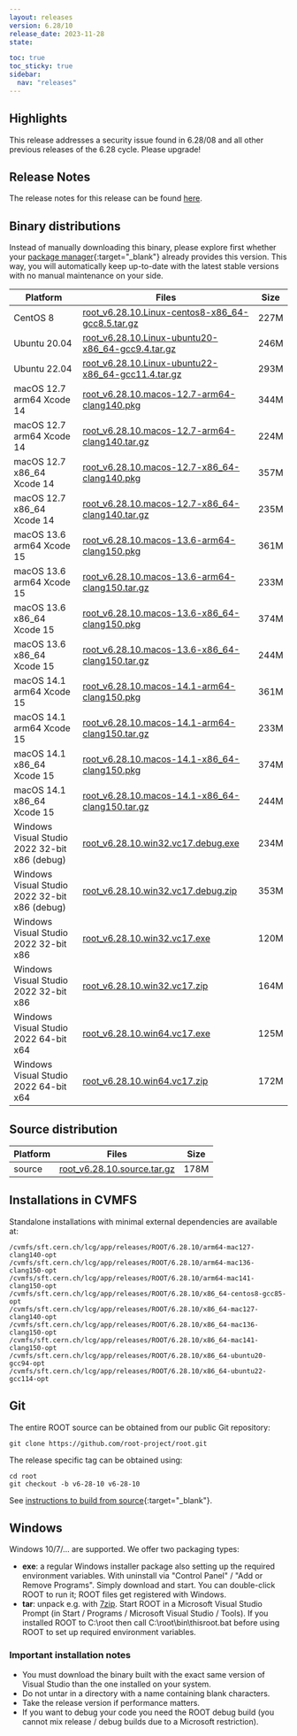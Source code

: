 ```yaml
---
layout: releases
version: 6.28/10
release_date: 2023-11-28
state:

toc: true
toc_sticky: true
sidebar:
  nav: "releases"
---
```


## Highlights

This release addresses a security issue found in 6.28/08 and all other previous releases of the 6.28 cycle.
Please upgrade!

## Release Notes

The release notes for this release can be found [here](https://root.cern/doc/v628/release-notes.html#release-6.2810).

## Binary distributions

Instead of manually downloading this binary, please explore first whether your [package manager](../../install/#install-via-a-package-manager){:target="\_blank"} already provides this version.
This way, you will automatically keep up-to-date with the latest stable versions with no manual maintenance on your side.

| Platform       | Files | Size |
|-----------|-------|-----|
| CentOS 8 | [root_v6.28.10.Linux-centos8-x86_64-gcc8.5.tar.gz](https://root.cern/download/root_v6.28.10.Linux-centos8-x86_64-gcc8.5.tar.gz) | 227M |
| Ubuntu 20.04 | [root_v6.28.10.Linux-ubuntu20-x86_64-gcc9.4.tar.gz](https://root.cern/download/root_v6.28.10.Linux-ubuntu20-x86_64-gcc9.4.tar.gz) | 246M |
| Ubuntu 22.04 | [root_v6.28.10.Linux-ubuntu22-x86_64-gcc11.4.tar.gz](https://root.cern/download/root_v6.28.10.Linux-ubuntu22-x86_64-gcc11.4.tar.gz) | 293M |
| macOS 12.7 arm64 Xcode 14 | [root_v6.28.10.macos-12.7-arm64-clang140.pkg](https://root.cern/download/root_v6.28.10.macos-12.7-arm64-clang140.pkg) | 344M |
| macOS 12.7 arm64 Xcode 14 | [root_v6.28.10.macos-12.7-arm64-clang140.tar.gz](https://root.cern/download/root_v6.28.10.macos-12.7-arm64-clang140.tar.gz) | 224M |
| macOS 12.7 x86_64 Xcode 14 | [root_v6.28.10.macos-12.7-x86_64-clang140.pkg](https://root.cern/download/root_v6.28.10.macos-12.7-x86_64-clang140.pkg) | 357M |
| macOS 12.7 x86_64 Xcode 14 | [root_v6.28.10.macos-12.7-x86_64-clang140.tar.gz](https://root.cern/download/root_v6.28.10.macos-12.7-x86_64-clang140.tar.gz) | 235M |
| macOS 13.6 arm64 Xcode 15 | [root_v6.28.10.macos-13.6-arm64-clang150.pkg](https://root.cern/download/root_v6.28.10.macos-13.6-arm64-clang150.pkg) | 361M |
| macOS 13.6 arm64 Xcode 15 | [root_v6.28.10.macos-13.6-arm64-clang150.tar.gz](https://root.cern/download/root_v6.28.10.macos-13.6-arm64-clang150.tar.gz) | 233M |
| macOS 13.6 x86_64 Xcode 15 | [root_v6.28.10.macos-13.6-x86_64-clang150.pkg](https://root.cern/download/root_v6.28.10.macos-13.6-x86_64-clang150.pkg) | 374M |
| macOS 13.6 x86_64 Xcode 15 | [root_v6.28.10.macos-13.6-x86_64-clang150.tar.gz](https://root.cern/download/root_v6.28.10.macos-13.6-x86_64-clang150.tar.gz) | 244M |
| macOS 14.1 arm64 Xcode 15 | [root_v6.28.10.macos-14.1-arm64-clang150.pkg](https://root.cern/download/root_v6.28.10.macos-14.1-arm64-clang150.pkg) | 361M |
| macOS 14.1 arm64 Xcode 15 | [root_v6.28.10.macos-14.1-arm64-clang150.tar.gz](https://root.cern/download/root_v6.28.10.macos-14.1-arm64-clang150.tar.gz) | 233M |
| macOS 14.1 x86_64 Xcode 15 | [root_v6.28.10.macos-14.1-x86_64-clang150.pkg](https://root.cern/download/root_v6.28.10.macos-14.1-x86_64-clang150.pkg) | 374M |
| macOS 14.1 x86_64 Xcode 15 | [root_v6.28.10.macos-14.1-x86_64-clang150.tar.gz](https://root.cern/download/root_v6.28.10.macos-14.1-x86_64-clang150.tar.gz) | 244M |
| Windows Visual Studio 2022 32-bit x86  (debug) | [root_v6.28.10.win32.vc17.debug.exe](https://root.cern/download/root_v6.28.10.win32.vc17.debug.exe) | 234M |
| Windows Visual Studio 2022 32-bit x86  (debug) | [root_v6.28.10.win32.vc17.debug.zip](https://root.cern/download/root_v6.28.10.win32.vc17.debug.zip) | 353M |
| Windows Visual Studio 2022 32-bit x86  | [root_v6.28.10.win32.vc17.exe](https://root.cern/download/root_v6.28.10.win32.vc17.exe) | 120M |
| Windows Visual Studio 2022 32-bit x86  | [root_v6.28.10.win32.vc17.zip](https://root.cern/download/root_v6.28.10.win32.vc17.zip) | 164M |
| Windows Visual Studio 2022 64-bit x64  | [root_v6.28.10.win64.vc17.exe](https://root.cern/download/root_v6.28.10.win64.vc17.exe) | 125M |
| Windows Visual Studio 2022 64-bit x64  | [root_v6.28.10.win64.vc17.zip](https://root.cern/download/root_v6.28.10.win64.vc17.zip) | 172M |

## Source distribution

| Platform       | Files | Size |
|-----------|-------|-----|
| source | [root_v6.28.10.source.tar.gz](https://root.cern/download/root_v6.28.10.source.tar.gz) | 178M |


## Installations in CVMFS

Standalone installations with minimal external dependencies are available at:
~~~
/cvmfs/sft.cern.ch/lcg/app/releases/ROOT/6.28.10/arm64-mac127-clang140-opt
/cvmfs/sft.cern.ch/lcg/app/releases/ROOT/6.28.10/arm64-mac136-clang150-opt
/cvmfs/sft.cern.ch/lcg/app/releases/ROOT/6.28.10/arm64-mac141-clang150-opt
/cvmfs/sft.cern.ch/lcg/app/releases/ROOT/6.28.10/x86_64-centos8-gcc85-opt
/cvmfs/sft.cern.ch/lcg/app/releases/ROOT/6.28.10/x86_64-mac127-clang140-opt
/cvmfs/sft.cern.ch/lcg/app/releases/ROOT/6.28.10/x86_64-mac136-clang150-opt
/cvmfs/sft.cern.ch/lcg/app/releases/ROOT/6.28.10/x86_64-mac141-clang150-opt
/cvmfs/sft.cern.ch/lcg/app/releases/ROOT/6.28.10/x86_64-ubuntu20-gcc94-opt
/cvmfs/sft.cern.ch/lcg/app/releases/ROOT/6.28.10/x86_64-ubuntu22-gcc114-opt
~~~


## Git

The entire ROOT source can be obtained from our public Git repository:

~~~
git clone https://github.com/root-project/root.git
~~~
The release specific tag can be obtained using:
~~~
cd root
git checkout -b v6-28-10 v6-28-10
~~~

See [instructions to build from source](../../install/#build-from-source){:target="\_blank"}.

## Windows

Windows 10/7/... are supported. We offer two packaging types:

 * **exe**: a regular Windows installer package also setting up the required environment variables. With uninstall via "Control Panel" / "Add or Remove Programs". Simply download and start. You can double-click ROOT to run it; ROOT files get registered with Windows.
 * **tar**: unpack e.g. with [7zip](https://www.7-zip.org). Start ROOT in a Microsoft Visual Studio Prompt (in Start / Programs / Microsoft Visual Studio / Tools). If you installed ROOT to C:\root then call C:\root\bin\thisroot.bat before using ROOT to set up required environment variables.

### Important installation notes

 * You must download the binary built with the exact same version of Visual Studio than the one installed on your system.
 * Do not untar in a directory with a name containing blank characters.
 * Take the release version if performance matters.
 * If you want to debug your code you need the ROOT debug build (you cannot mix release / debug builds due to a Microsoft restriction).

